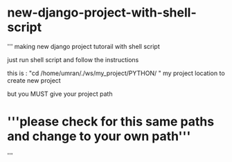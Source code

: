 # new-django-project-with-shell-script
'''
making new django project tutorail with shell script



just run shell script and follow the instructions 


this is : "cd /home/umran/./ws/my_project/PYTHON/ " my project location to create new project 

but you MUST give your project path

# '''please check for this same paths and change to your own path'''

'''
